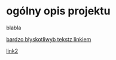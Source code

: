# ogólny opis projektu

blabla 

[bardzo błyskotliwyb tekstz linkiem](https://github.com/AnnaKCH/Projekty/blob/main/MrBuggy3/01%20Analiza%20specyfikacji/Projekt%20koncowy%20-%20ZDTESTpol87%20%E2%80%93%209%20marca%20o%2011_50%20-%20Nie%C5%9Bcis%C5%82o%C5%9Bci.csv)

[link2](https://allegro.pl)
